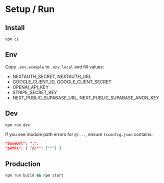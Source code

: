 # Setup / Run

## Install
```bash
npm ci
```

## Env
Copy `.env.example` to `.env.local` and fill values:
- NEXTAUTH_SECRET, NEXTAUTH_URL
- GOOGLE_CLIENT_ID, GOOGLE_CLIENT_SECRET
- OPENAI_API_KEY
- STRIPE_SECRET_KEY
- NEXT_PUBLIC_SUPABASE_URL, NEXT_PUBLIC_SUPABASE_ANON_KEY

## Dev
```bash
npm run dev
```

If you see module path errors for `@/...`, ensure `tsconfig.json` contains:
```json
"baseUrl": ".",
"paths": { "@/*": ["*"] }
```

## Production
```bash
npm run build && npm start
```
